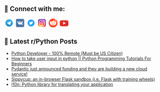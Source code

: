 ## 🔎 Connect with me:
[<img src="https://github.com/bullbesh/bullbesh/blob/main/images/Telegram.png" width="32" height="32" />](https://t.me/bullbesh)
[<img src="https://github.com/bullbesh/bullbesh/blob/main/images/VK.png" width="32" height="32" />](https://vk.com/bullbesh)
[<img src="https://github.com/bullbesh/bullbesh/blob/main/images/Twitter.png" width="32" height="32" />](https://twitter.com/bullbesh1)
[<img src="https://github.com/bullbesh/bullbesh/blob/main/images/Instagram.png" width="32" height="32" />](https://www.instagram.com/bullbesh)
[<img src="https://github.com/bullbesh/bullbesh/blob/main/images/Reddit.png" width="32" height="32" />](https://www.reddit.com/user/bullbesh)
[<img src="https://github.com/bullbesh/bullbesh/blob/main/images/YouTube.png" width="32" height="32" />](https://www.youtube.com/channel/UCtfjRs6uzgq5mfm8S06WTcg)

## 📕 Latest r/Python Posts
<!-- BLOG-POST-LIST:START -->
- [Python Developer - 100% Remote &lpar;Must be US Citizen&rpar;](https://www.reddit.com/r/Python/comments/113v8pj/python_developer_100_remote_must_be_us_citizen/)
- [How to take user input in python || Python Programming Tutorials For Beginners](https://www.reddit.com/r/Python/comments/113u5mg/how_to_take_user_input_in_python_python/)
- [Pydantic just announced funding and they are building a new cloud service!](https://www.reddit.com/r/Python/comments/113u28u/pydantic_just_announced_funding_and_they_are/)
- [Sippycup: an in-browser Flask sandbox &lpar;i.e. Flask with training wheels&rpar;](https://www.reddit.com/r/Python/comments/113t4nd/sippycup_an_inbrowser_flask_sandbox_ie_flask_with/)
- [l10n: Python library for translating your application](https://www.reddit.com/r/Python/comments/113sm71/l10n_python_library_for_translating_your/)
<!-- BLOG-POST-LIST:END -->
